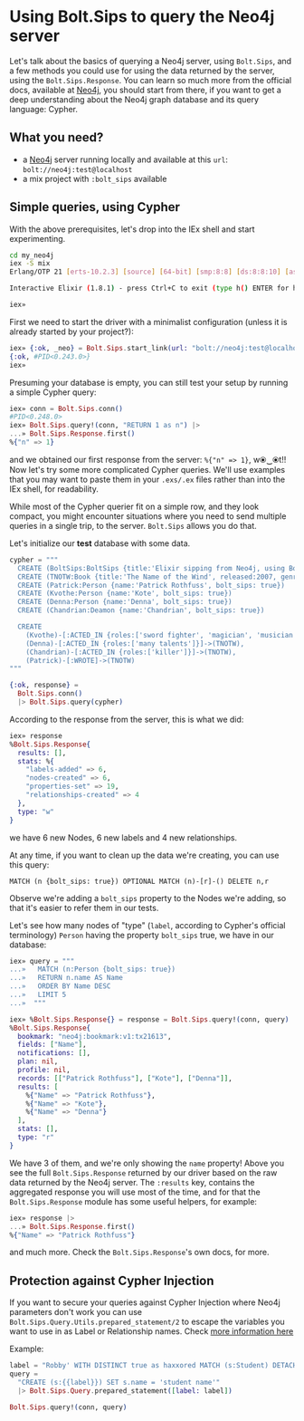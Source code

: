 # Using Bolt.Sips to query the Neo4j server

Let's talk about the basics of querying a Neo4j server, using `Bolt.Sips`, and a few methods you could use for using the data returned by the server, using the `Bolt.Sips.Response`. You can learn so much more from the official docs, available at [Neo4j](https://neo4j.com/developer/graph-database/), you should start from there, if you want to get a deep understanding about the Neo4j graph database and its query language: Cypher.

## What you need?

- a [Neo4j](https://neo4j.com/download/) server running locally and available at this `url`: `bolt://neo4j:test@localhost`
- a mix project with `:bolt_sips` available


## Simple queries, using Cypher

With the above prerequisites, let's drop into the IEx shell and start experimenting.

```sh
cd my_neo4j
iex -S mix
Erlang/OTP 21 [erts-10.2.3] [source] [64-bit] [smp:8:8] [ds:8:8:10] [async-threads:1] [hipe]

Interactive Elixir (1.8.1) - press Ctrl+C to exit (type h() ENTER for help)

iex»
```

First we need to start the driver with a minimalist configuration (unless it is already started by your project?):

```elixir
iex» {:ok, _neo} = Bolt.Sips.start_link(url: "bolt://neo4j:test@localhost")
{:ok, #PID<0.243.0>}
iex»

```

Presuming your database is empty, you can still test your setup by running a simple Cypher query:

```elixir
iex» conn = Bolt.Sips.conn()
#PID<0.248.0>
iex» Bolt.Sips.query!(conn, "RETURN 1 as n") |>
...» Bolt.Sips.Response.first()
%{"n" => 1}
```

and we obtained our first response from the server: `%{"n" => 1}`, w⦿‿⦿t!! Now let's try some more complicated Cypher queries. We'll use examples that you may want to paste them in your `.exs/.ex` files rather than into the IEx shell, for readability.

While most of the Cypher querier fit on a simple row, and they look compact, you might encounter situations where you need to send multiple queries in a single trip, to the server. `Bolt.Sips` allows you do that.

Let's initialize our **test** database with some data.

```elixir
cypher = """
  CREATE (BoltSips:BoltSips {title:'Elixir sipping from Neo4j, using Bolt', released:2016, license:'MIT', bolt_sips: true})
  CREATE (TNOTW:Book {title:'The Name of the Wind', released:2007, genre:'fantasy', bolt_sips: true})
  CREATE (Patrick:Person {name:'Patrick Rothfuss', bolt_sips: true})
  CREATE (Kvothe:Person {name:'Kote', bolt_sips: true})
  CREATE (Denna:Person {name:'Denna', bolt_sips: true})
  CREATE (Chandrian:Deamon {name:'Chandrian', bolt_sips: true})

  CREATE
    (Kvothe)-[:ACTED_IN {roles:['sword fighter', 'magician', 'musician']}]->(TNOTW),
    (Denna)-[:ACTED_IN {roles:['many talents']}]->(TNOTW),
    (Chandrian)-[:ACTED_IN {roles:['killer']}]->(TNOTW),
    (Patrick)-[:WROTE]->(TNOTW)
"""

{:ok, response} =
  Bolt.Sips.conn()
  |> Bolt.Sips.query(cypher)
```

According to the response from the server, this is what we did:

```elixir
iex» response
%Bolt.Sips.Response{
  results: [],
  stats: %{
    "labels-added" => 6,
    "nodes-created" => 6,
    "properties-set" => 19,
    "relationships-created" => 4
  },
  type: "w"
}
```

we have 6 new Nodes, 6 new labels and 4 new relationships.

At any time, if you want to clean up the data we're creating, you can use this query:

`MATCH (n {bolt_sips: true}) OPTIONAL MATCH (n)-[r]-() DELETE n,r`

Observe we're adding a `bolt_sips` property to the Nodes we're adding, so that it's easier to refer them in our tests.

Let's see how many nodes of "type" (`label`, according to Cypher's official terminology) `Person` having the property `bolt_sips` true, we have in our database:

```elixir
iex» query = """
...»   MATCH (n:Person {bolt_sips: true})
...»   RETURN n.name AS Name
...»   ORDER BY Name DESC
...»   LIMIT 5
...»  """

iex» %Bolt.Sips.Response{} = response = Bolt.Sips.query!(conn, query)
%Bolt.Sips.Response{
  bookmark: "neo4j:bookmark:v1:tx21613",
  fields: ["Name"],
  notifications: [],
  plan: nil,
  profile: nil,
  records: [["Patrick Rothfuss"], ["Kote"], ["Denna"]],
  results: [
    %{"Name" => "Patrick Rothfuss"},
    %{"Name" => "Kote"},
    %{"Name" => "Denna"}
  ],
  stats: [],
  type: "r"
}
```

We have 3 of them, and we're only showing the `name` property! Above you see the full `Bolt.Sips.Response` returned by our driver based on the raw data returned by the Neo4j server. The `:results` key, contains the aggregated response you will use most of the time, and for that the `Bolt.Sips.Response` module has some useful helpers, for example:

```elixir
iex» response |>
...» Bolt.Sips.Response.first()
%{"Name" => "Patrick Rothfuss"}
```

and much more. Check the `Bolt.Sips.Response`'s own docs, for more.

## Protection against Cypher Injection

If you want to secure your queries against Cypher Injection where Neo4j parameters don't work
you can use `Bolt.Sips.Query.Utils.prepared_statement/2` to escape the variables you want to use
in as Label or Relationship names. Check [more information here](https://neo4j.com/developer/kb/protecting-against-cypher-injection/)

Example:

```elixir
label = "Robby' WITH DISTINCT true as haxxored MATCH (s:Student) DETACH DELETE s //"
query = 
  "CREATE (s:{{label}}) SET s.name = 'student name'"
  |> Bolt.Sips.Query.prepared_statement([label: label])

Bolt.Sips.query!(conn, query)
```


